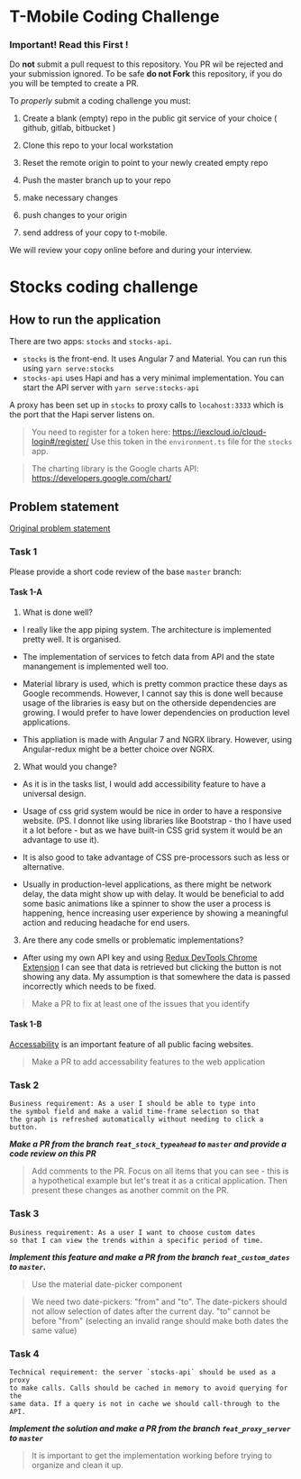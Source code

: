 # T-Mobile Coding Challenge

### Important! Read this First !

Do **not** submit a pull request to this repository.  You PR wil be rejected and your submission ignored.
To be safe **do not Fork** this repository, if you do you will be tempted to create a PR.

To _properly_ submit a coding challenge you must:

1. Create a blank (empty) repo in the public git service of your choice ( github, gitlab, bitbucket )
2. Clone this repo to your local workstation
3. Reset the remote origin to point to your newly created empty repo
4. Push the master branch up to your repo

5. make necessary changes
6. push changes to your origin
7. send address of your copy to t-mobile.

We will review your copy online before and during your interview.


# Stocks coding challenge

## How to run the application

There are two apps: `stocks` and `stocks-api`.

- `stocks` is the front-end. It uses Angular 7 and Material. You can run this using `yarn serve:stocks`
- `stocks-api` uses Hapi and has a very minimal implementation. You can start the API server with `yarn serve:stocks-api`

A proxy has been set up in `stocks` to proxy calls to `locahost:3333` which is the port that the Hapi server listens on.

> You need to register for a token here: https://iexcloud.io/cloud-login#/register/ Use this token in the `environment.ts` file for the `stocks` app.

> The charting library is the Google charts API: https://developers.google.com/chart/

## Problem statement

[Original problem statement](https://github.com/tmobile/developer-kata/blob/master/puzzles/web-api/stock-broker.md)

### Task 1

Please provide a short code review of the base `master` branch:

#### Task 1-A
1. What is done well?
- I really like the app piping system. The architecture is implemented pretty well. It is organised.

- The implementation of services to fetch data from API and the state manangement is implemented well too.

- Material library is used, which is pretty common practice these days as Google recommends. However, I cannot say this is done well because usage of the libraries is easy but on the otherside dependencies are growing. I would prefer to have lower dependencies on production level applications.

- This appliation is made with Angular 7 and NGRX library. However, using Angular-redux might be a better choice over NGRX.

2. What would you change?
- As it is in the tasks list, I would add accessibility feature to have a universal design.

- Usage of css grid system would be nice in order to have a responsive website. (PS. I donnot like using libraries like Bootstrap - tho I have used it a lot before - but as we have built-in CSS grid system it would be an advantage to use it).

- It is also good to take advantage of CSS pre-processors such as less or alternative.

- Usually in production-level applications, as there might be network delay, the data might show up with delay. It would be beneficial to add some basic animations like a spinner to show the user a process is happening, hence increasing user experience by showing a meaningful action and reducing headache for end users. 


3. Are there any code smells or problematic implementations?
- After using my own API key and using [Redux DevTools Chrome Extension](https://github.com/zalmoxisus/redux-devtools-extension) I can see that data is retrieved but clicking the button is not showing any data. My assumption is that somewhere the data is passed incorrectly which needs to be fixed.

> Make a PR to fix at least one of the issues that you identify

#### Task 1-B

[Accessability](https://www.w3.org/WAI/GL/WCAG20/) is an important feature of all public facing websites.  

> Make a PR to add accessability features to the web application


### Task 2

```
Business requirement: As a user I should be able to type into
the symbol field and make a valid time-frame selection so that
the graph is refreshed automatically without needing to click a button.
```

_**Make a PR from the branch `feat_stock_typeahead` to `master` and provide a code review on this PR**_

> Add comments to the PR. Focus on all items that you can see - this is a hypothetical example but let's treat it as a critical application. Then present these changes as another commit on the PR.

### Task 3

```
Business requirement: As a user I want to choose custom dates
so that I can view the trends within a specific period of time.
```

_**Implement this feature and make a PR from the branch `feat_custom_dates` to `master`.**_

> Use the material date-picker component

> We need two date-pickers: "from" and "to". The date-pickers should not allow selection of dates after the current day. "to" cannot be before "from" (selecting an invalid range should make both dates the same value)

### Task 4

```
Technical requirement: the server `stocks-api` should be used as a proxy
to make calls. Calls should be cached in memory to avoid querying for the
same data. If a query is not in cache we should call-through to the API.
```

_**Implement the solution and make a PR from the branch `feat_proxy_server` to `master`**_

> It is important to get the implementation working before trying to organize and clean it up.
